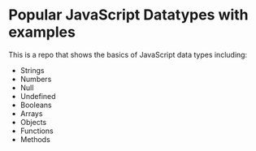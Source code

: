 # Popular JavaScript Datatypes with examples

This is a repo that shows the basics of JavaScript data types including:

- Strings
- Numbers
- Null
- Undefined
- Booleans
- Arrays
- Objects
- Functions
- Methods
